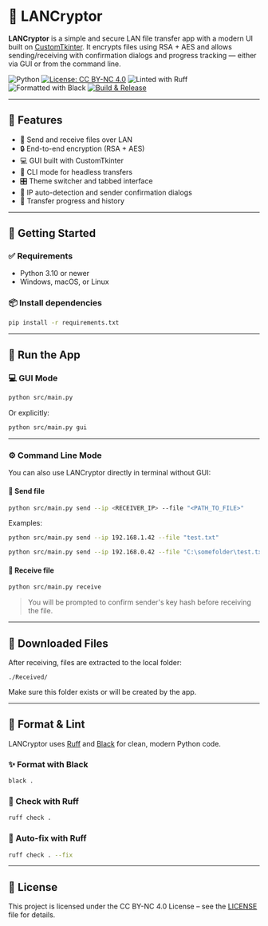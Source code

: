 # 🔐 LANCryptor

**LANCryptor** is a simple and secure LAN file transfer app with a modern UI built on [CustomTkinter](https://github.com/TomSchimansky/CustomTkinter). It encrypts files using RSA + AES and allows sending/receiving with confirmation dialogs and progress tracking — either via GUI or from the command line.

![Python](https://img.shields.io/badge/python-3.10%2B-blue)
[![License: CC BY-NC 4.0](https://img.shields.io/badge/License-CC%20BY--NC%204.0-lightgrey.svg)](https://creativecommons.org/licenses/by-nc/4.0/)
![Linted with Ruff](https://img.shields.io/badge/linter-ruff-success?logo=python)
![Formatted with Black](https://img.shields.io/badge/code%20style-black-000000)
[![Build & Release](https://github.com/yar2000T/LANCryptor/actions/workflows/release.yaml/badge.svg)](https://github.com/yar2000T/LANCryptor/actions/workflows/release.yaml)

---

## 📆 Features

* 📁 Send and receive files over LAN
* 🔒 End-to-end encryption (RSA + AES)
* 💻 GUI built with CustomTkinter
* 🥪 CLI mode for headless transfers
* 🎛️ Theme switcher and tabbed interface
* 📡 IP auto-detection and sender confirmation dialogs
* 📜 Transfer progress and history

---

## 🚀 Getting Started

### ✅ Requirements

* Python 3.10 or newer
* Windows, macOS, or Linux

### 📦 Install dependencies

```bash
pip install -r requirements.txt
```

---

## 💾 Run the App

### 💻 GUI Mode

```bash
python src/main.py
```

Or explicitly:

```bash
python src/main.py gui
```

---

### ⚙️ Command Line Mode

You can also use LANCryptor directly in terminal without GUI:

#### 📄 Send file

```bash
python src/main.py send --ip <RECEIVER_IP> --file "<PATH_TO_FILE>"
```

Examples:

```bash
python src/main.py send --ip 192.168.1.42 --file "test.txt"
```

```bash
python src/main.py send --ip 192.168.0.42 --file "C:\somefolder\test.txt"
```

#### 📅 Receive file

```bash
python src/main.py receive
```

> You will be prompted to confirm sender's key hash before receiving the file.

---

## 📂 Downloaded Files

After receiving, files are extracted to the local folder:

```
./Received/
```

Make sure this folder exists or will be created by the app.

---

## 🧹 Format & Lint

LANCryptor uses [Ruff](https://docs.astral.sh/ruff/) and [Black](https://black.readthedocs.io/) for clean, modern Python code.

### ✨ Format with Black

```bash
black .
```

### 🥪 Check with Ruff

```bash
ruff check .
```

### 🔧 Auto-fix with Ruff

```bash
ruff check . --fix
```

---

## 📄 License

This project is licensed under the CC BY-NC 4.0 License – see the [LICENSE](LICENSE) file for details.
